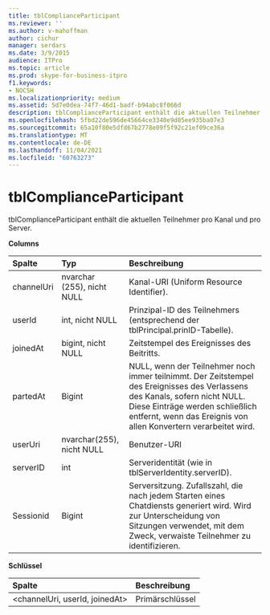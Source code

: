 ```yaml
---
title: tblComplianceParticipant
ms.reviewer: ''
ms.author: v-mahoffman
author: cichur
manager: serdars
ms.date: 3/9/2015
audience: ITPro
ms.topic: article
ms.prod: skype-for-business-itpro
f1.keywords:
- NOCSH
ms.localizationpriority: medium
ms.assetid: 5d7e0dea-74f7-46d1-badf-b94abc8f066d
description: tblComplianceParticipant enthält die aktuellen Teilnehmer pro Kanal und pro Server.
ms.openlocfilehash: 5fbd22de596de45664ce3340e9d85ee935ba07e3
ms.sourcegitcommit: 65a10f80e5dfd67b2778e09f5f92c21ef09ce36a
ms.translationtype: MT
ms.contentlocale: de-DE
ms.lasthandoff: 11/04/2021
ms.locfileid: "60763273"
---
```

# <a name="tblcomplianceparticipant"></a>tblComplianceParticipant
 
tblComplianceParticipant enthält die aktuellen Teilnehmer pro Kanal und pro Server.
  
**Columns**

|**Spalte**|**Typ**|**Beschreibung**|
|:-----|:-----|:-----|
|channelUri  <br/> |nvarchar (255), nicht NULL  <br/> |Kanal-URI (Uniform Resource Identifier).  <br/> |
|userId  <br/> |int, nicht NULL  <br/> |Prinzipal-ID des Teilnehmers (entsprechend der tblPrincipal.prinID-Tabelle).  <br/> |
|joinedAt  <br/> |bigint, nicht NULL  <br/> |Zeitstempel des Ereignisses des Beitritts.  <br/> |
|partedAt  <br/> |Bigint  <br/> |NULL, wenn der Teilnehmer noch immer teilnimmt. Der Zeitstempel des Ereignisses des Verlassens des Kanals, sofern nicht NULL.  <br/> Diese Einträge werden schließlich entfernt, wenn das Ereignis von allen Konvertern verarbeitet wird.  <br/> |
|userUri  <br/> |nvarchar(255), nicht NULL  <br/> |Benutzer-URI  <br/> |
|serverID  <br/> |int  <br/> |Serveridentität (wie in tblServerIdentity.serverID).  <br/> |
|Sessionid  <br/> |Bigint  <br/> |Serversitzung. Zufallszahl, die nach jedem Starten eines Chatdiensts generiert wird. Wird zur Unterscheidung von Sitzungen verwendet, mit dem Zweck, verwaiste Teilnehmer zu identifizieren.  <br/> |
   
**Schlüssel**

|**Spalte**|**Beschreibung**|
|:-----|:-----|
|\<channelUri, userId, joinedAt\>  <br/> |Primärschlüssel  <br/> |
   

